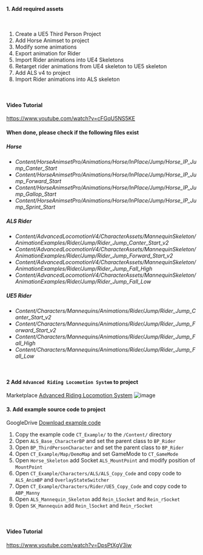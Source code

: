 

&nbsp;
####  1. **Add required assets**
&nbsp;
1. Create a UE5 Third Person Project
2. Add Horse Animset to project
3. Modify some animations
4. Export animation for Rider
5. Import Rider animations into UE4 Skeletons
6. Retarget rider animations from UE4 skeleton to UE5 skeleton
7. Add ALS v4 to project
8. Import Rider animations into ALS skeleton

&nbsp;
#### **Video Tutorial**

https://www.youtube.com/watch?v=cFGqU5NS5KE

#### **When done, please check if the following files exist**

##### **Horse**

+  *Content/HorseAnimsetPro/Animations/Horse/InPlace/Jump/Horse_IP_Jump_Canter_Start*
+  *Content/HorseAnimsetPro/Animations/Horse/InPlace/Jump/Horse_IP_Jump_Forward_Start*
+  *Content/HorseAnimsetPro/Animations/Horse/InPlace/Jump/Horse_IP_Jump_Gallop_Start*
+  *Content/HorseAnimsetPro/Animations/Horse/InPlace/Jump/Horse_IP_Jump_Sprint_Start*

##### **ALS Rider**
+ *Content/AdvancedLocomotionV4/CharacterAssets/MannequinSkeleton/AnimationExamples/Rider/Jump/Rider_Jump_Canter_Start_v2*
+ *Content/AdvancedLocomotionV4/CharacterAssets/MannequinSkeleton/AnimationExamples/Rider/Jump/Rider_Jump_Forward_Start_v2*
+ *Content/AdvancedLocomotionV4/CharacterAssets/MannequinSkeleton/AnimationExamples/Rider/Jump/Rider_Jump_Fall_High*
+ *Content/AdvancedLocomotionV4/CharacterAssets/MannequinSkeleton/AnimationExamples/Rider/Jump/Rider_Jump_Fall_Low*

##### **UE5 Rider**

+  *Content/Characters/Mannequins/Animations/Rider/Jump/Rider_Jump_Canter_Start_v2*
+  *Content/Characters/Mannequins/Animations/Rider/Jump/Rider_Jump_Forward_Start_v2*
+  *Content/Characters/Mannequins/Animations/Rider/Jump/Rider_Jump_Fall_High*
+  *Content/Characters/Mannequins/Animations/Rider/Jump/Rider_Jump_Fall_Low*

&nbsp;
&nbsp;

#### 2 **Add `Advanced Riding Locomotion System` to project**
Marketplace [Advanced Riding Locomotion System](https://www.unrealengine.com/marketplace/en-US/product/advanced-riding-locomotion-system) 
![image](https://user-images.githubusercontent.com/87846878/169574760-bc42d57f-0572-4b7a-b902-5643a0af1330.png)


#### 3. **Add example source code to project**

GoogleDrive [Download example code](https://drive.google.com/file/d/1jvTVh-ET92Hplko70ika2Qqd2r3fG0OB/view?usp=sharing
) 

1. Copy the example code `CT_Example/` to the `/Content/` directory
2. Open `ALS_Base_CharacterBP` and set the parent class to `BP_Rider`
3. Open `BP_ThirdPersonCharacter` and set the parent class to `BP_Rider`
4. Open `CT_Example/Map/DemoMap` and set GameMode to `CT_GameMode`
5. Open `Horse_Skeleton` add Socket `ALS_MountPoint` and modify position of `MountPoint`
6. Open `CT_Example/Characters/ALS/ALS_Copy_Code` and copy code to `ALS_AnimBP` and `OverlayStateSwitcher`
7. Open `CT_Example/Characters/Rider/UE5_Copy_Code` and copy code to `ABP_Manny`
8. Open `ALS_Mannequin_Skeleton` add `Rein_LSocket` and `Rein_rSocket`
9. Open `SK_Mannequin` add `Rein_lSocket` and `Rein_rSocket`

&nbsp;
#### **Video Tutorial**

https://www.youtube.com/watch?v=DpsPtXgV3iw
